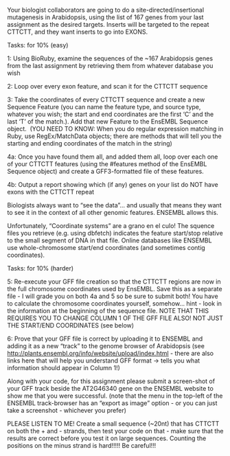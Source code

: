 Your biologist collaborators are going to do a site-directed/insertional mutagenesis in Arabidopsis, using the list of 167 genes from your last assignment as the desired targets.  Inserts will be targeted to the repeat CTTCTT, and they want inserts to go into EXONS.

Tasks:  for 10% (easy)

1:   Using BioRuby, examine the sequences of the ~167 Arabidopsis genes from the last assignment by retrieving them from whatever database you wish

2:  Loop over every  exon  feature, and scan it for the CTTCTT sequence

3:   Take the coordinates of every CTTCTT sequence and create a new Sequence Feature (you can name the feature type, and source type, whatever you wish; the start and end coordinates are the first ‘C’ and the last ‘T’ of the match.).  Add that new Feature to the EnsEMBL Sequence object.  (YOU NEED TO KNOW:  When you do regular expression matching in Ruby, use RegEx/MatchData objects; there are methods that will tell you the starting and ending coordinates of the match in the string)

4a:   Once you have found them all, and added them all, loop over each one of your CTTCTT features (using the #features method of the EnsEMBL Sequence object) and create a GFF3-formatted file of these features.

4b:   Output a report showing which (if any) genes on your list do NOT have exons with the CTTCTT repeat



Biologists always want to “see the data”... and usually that means they want to see it in the context of all other genomic features.  ENSEMBL allows this.

Unfortunately, “Coordinate systems” are a grano en el culo!  The squence files you retrieve (e.g. using dbfetch) indicates the feature start/stop relative to the small segment of DNA in that file.  Online databases like ENSEMBL use whole-chromosome start/end coordinates (and sometimes contig coordinates).

Tasks:  for 10% (harder)

5:    Re-execute your GFF file creation so that the CTTCTT regions are now in the full chromosome coordinates used by EnsEMBL.  Save this as a separate file -  I will grade you on  both 4a and 5 so be sure to submit both!  You have to calculate the chromosome coordinates yourself, somehow… hint - look in the information at the beginning of the sequence file.  NOTE THAT THIS REQUIRES YOU TO CHANGE COLUMN 1 OF THE GFF FILE ALSO!  NOT JUST THE START/END COORDINATES (see below)

6:    Prove that your GFF file is correct by uploading it to ENSEMBL and adding it as a new “track” to the genome browser of Arabidopsis (see http://plants.ensembl.org/info/website/upload/index.html  - there are also links here that will help you understand GFF format → tells you what information should appear in Column 1!)    

Along with your code, for this assignment please submit a screen-shot of your GFF track beside the AT2G46340 gene on the ENSEMBL website to show me that you were successful.  (note that the menu in the top-left of the ENSEMBL track-browser has an “export as image” option - or you can just take a screenshot - whichever you prefer)


PLEASE LISTEN TO ME!   Create a small sequence (~20nt) that has CTTCTT on both the + and - strands, then test your code on that - make sure that the results are correct before you test it on large sequences.  Counting the positions on the minus strand is hard!!!!!  Be careful!!! 
